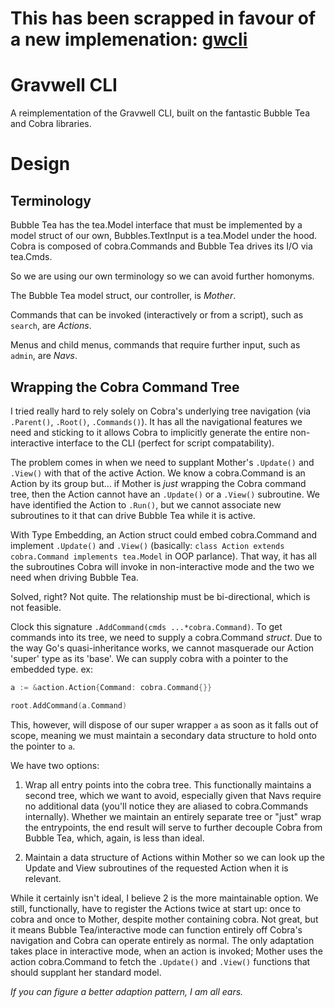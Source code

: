 # This has been scrapped in favour of a new implemenation: [gwcli](https://github.com/rflandau/gwcli)

# Gravwell CLI

A reimplementation of the Gravwell CLI, built on the fantastic Bubble Tea and Cobra libraries.

# Design

## Terminology
Bubble Tea has the tea.Model interface that must be implemented by a model struct of our own, Bubbles.TextInput is a tea.Model under the hood. Cobra is composed of cobra.Commands and Bubble Tea drives its I/O via tea.Cmds.

So we are using our own terminology so we can avoid further homonyms. 

The Bubble Tea model struct, our controller, is *Mother*.

Commands that can be invoked (interactively or from a script), such as `search`, are *Actions*.

Menus and child menus, commands that require further input, such as `admin`, are *Navs*.

## Wrapping the Cobra Command Tree

I tried really hard to rely solely on Cobra's underlying tree navigation (via `.Parent()`, `.Root()`, `.Commands()`). It has all the navigational features we need and sticking to it allows Cobra to implicitly generate the entire non-interactive interface to the CLI (perfect for script compatability).

The problem comes in when we need to supplant Mother's `.Update()` and `.View()` with that of the active Action. We know a cobra.Command is an Action by its group but... if Mother is *just* wrapping the Cobra command tree, then the Action cannot have an `.Update()` or a `.View()` subroutine. We have identified the Action to `.Run()`, but we cannot associate new subroutines to it that can drive Bubble Tea while it is active.

With Type Embedding, an Action struct could embed cobra.Command and implement `.Update()` and `.View()` (basically: `class Action extends cobra.Command implements tea.Model` in OOP parlance). That way, it has all the subroutines Cobra will invoke in non-interactive mode and the two we need when driving Bubble Tea.

Solved, right? Not quite. The relationship must be bi-directional, which is not feasible.

Clock this signature `.AddCommand(cmds ...*cobra.Command)`. To get commands into its tree, we need to supply a cobra.Command *struct*. Due to the way Go's quasi-inheritance works, we cannot masquerade our Action 'super' type as its 'base'. We can supply cobra with a pointer to the embedded type. ex: 

```go
a := &action.Action{Command: cobra.Command{}}

root.AddCommand(a.Command)
```

This, however, will dispose of our super wrapper `a` as soon as it falls out of scope, meaning we must maintain a secondary data structure to hold onto the pointer to `a`.

We have two options:

1) Wrap all entry points into the cobra tree. This functionally maintains a second tree, which we want to avoid, especially given that Navs require no additional data (you'll notice they are aliased to cobra.Commands internally). Whether we maintain an entirely separate tree or "just" wrap the entrypoints, the end result will serve to further decouple Cobra from Bubble Tea, which, again, is less than ideal.

2) Maintain a data structure of Actions within Mother so we can look up the Update and View subroutines of the requested Action when it is relevant.

While it certainly isn't ideal, I believe 2 is the more maintainable option. We still, functionally, have to register the Actions twice at start up: once to cobra and once to Mother, despite mother containing cobra. Not great, but it means Bubble Tea/interactive mode can function entirely off Cobra's navigation and Cobra can operate entirely as normal. The only adaptation takes place in interactive mode, when an action is invoked; Mother uses the action cobra.Command to fetch the `.Update()` and `.View()` functions that should supplant her standard model.

*If you can figure a better adaption pattern, I am all ears.*
